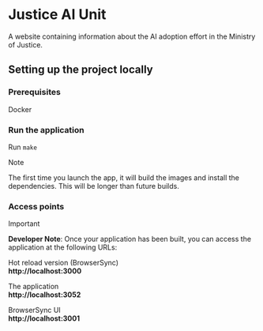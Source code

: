 # Justice AI Unit

A website containing information about the AI adoption effort in the Ministry of Justice.

## Setting up the project locally

### Prerequisites

Docker

### Run the application

Run `make`

> [!NOTE]
> The first time you launch the app, it will build the images and install the dependencies. This will be longer than future builds.


### Access points


> [!IMPORTANT]
> **Developer Note**:
> Once your application has been built, you can access the application at the following URLs:

Hot reload version (BrowserSync)<br>
**http://localhost:3000**

The application<br>
**http://localhost:3052**

BrowserSync UI<br>
**http://localhost:3001**
